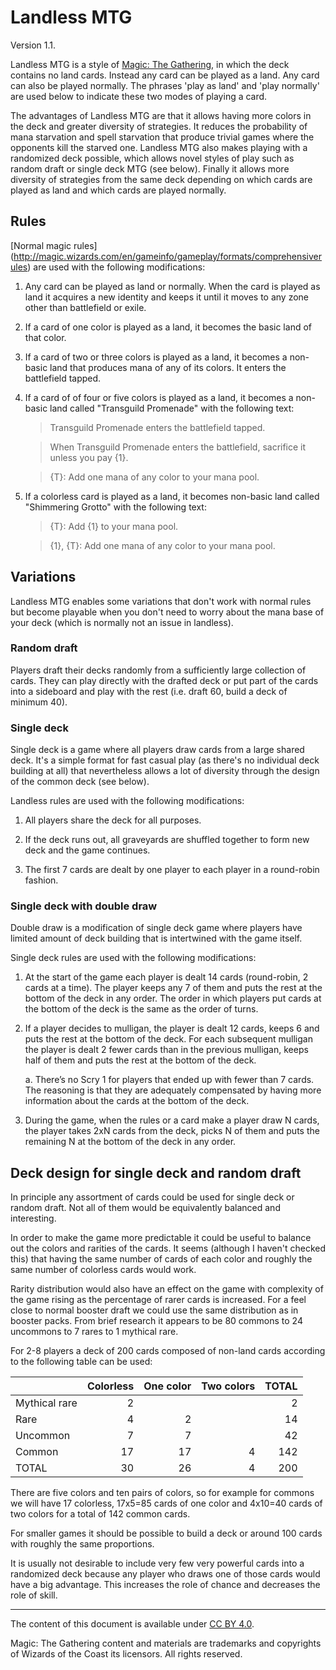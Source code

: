 # Landless MTG
Version 1.1.

Landless MTG is a style of [Magic: The Gathering](http://magic.wizards.com/),
in which the deck contains no land cards.
Instead any card can be played as a land. Any card can also be played normally.
The phrases 'play as land' and 'play normally' are used below to indicate these
two modes of playing a card.

The advantages of Landless MTG are that it allows having more colors in the
deck and greater diversity of strategies.
It reduces the probability of mana starvation and spell starvation that produce
trivial games where the opponents kill the starved one.
Landless MTG also makes playing with a randomized deck possible, which allows
novel styles of play such as random draft or single deck MTG (see below).
Finally it allows more diversity of strategies from the same deck depending on
which cards are played as land and which cards are played normally.

## Rules

[Normal magic rules]
(http://magic.wizards.com/en/gameinfo/gameplay/formats/comprehensiverules)
are used with the following modifications:

1. Any card can be played as land or normally. When the card is played as land
   it acquires a new identity and keeps it until it moves to any zone other
than battlefield or exile.

2. If a card of one color is played as a land, it becomes the basic land of
   that color.

3. If a card of two or three colors is played as a land, it becomes a non-basic
   land that produces mana of any of its colors.  It enters the battlefield
tapped.

4. If a card of of four or five colors is played as a land, it becomes a
   non-basic land called "Transguild Promenade" with the following text:

   > Transguild Promenade enters the battlefield tapped.

   > When Transguild Promenade enters the battlefield, sacrifice it unless you pay {1}.

   > {T}: Add one mana of any color to your mana pool.

5. If a colorless card is played as a land, it becomes non-basic land called
   "Shimmering Grotto" with the following text:

   > {T}: Add {1} to your mana pool.

   > {1}, {T}: Add one mana of any color to your mana pool.

## Variations

Landless MTG enables some variations that don't work with normal rules but
become playable when you don't need to worry about the mana base of your deck
(which is normally not an issue in landless).

### Random draft

Players draft their decks randomly from a sufficiently large collection of cards.
They can play directly with the drafted deck or put part of the cards into a
sideboard and play with the rest (i.e. draft 60, build a deck of minimum 40).

### Single deck

Single deck is a game where all players draw cards from a large shared deck.
It's a simple format for fast casual play
(as there's no individual deck building at all)
that nevertheless allows a lot of diversity through the design
of the common deck (see below).

Landless rules are used with the following modifications:

1. All players share the deck for all purposes.

2. If the deck runs out, all graveyards are shuffled together to form new deck and
   the game continues.

3. The first 7 cards are dealt by one player to each player in a round-robin
   fashion.

### Single deck with double draw

Double draw is a modification of single deck game where players have limited amount
of deck building that is intertwined with the game itself.

Single deck rules are used with the following modifications:

1. At the start of the game each player is dealt 14 cards
   (round-robin, 2 cards at a time).
   The player keeps any 7 of them and
   puts the rest at the bottom of the deck in any order.
   The order in which players put cards at the bottom of the deck is the same
   as the order of turns.

2. If a player decides to mulligan, the player is dealt 12 cards, keeps 6 and
   puts the rest at the bottom of the deck.
   For each subsequent mulligan the player is dealt 2 fewer cards
   than in the previous mulligan, keeps half of them and
   puts the rest at the bottom of the deck.

   a. There’s no Scry 1 for players that ended up with fewer than 7 cards.
      The reasoning is that they are adequately compensated
      by having more information about the cards at the bottom of the deck.

3. During the game, when the rules or a card make a player draw N cards,
   the player takes 2xN cards from the deck,
   picks N of them and puts the remaining N at the bottom of the deck in any order.

## Deck design for single deck and random draft

In principle any assortment of cards could be used for single deck or random draft.
Not all of them would be equivalently balanced and interesting.

In order to make the game more predictable it could be useful to balance out the
colors and rarities of the cards. It seems (although I haven't checked this) that
having the same number of cards of each color and roughly the same number of
colorless cards would work.

Rarity distribution would also have an effect on the game with
complexity of the game rising as the percentage of rarer cards is increased.
For a feel close to normal booster draft we could use
the same distribution as in booster packs.
From brief research it appears to be 80 commons
to 24 uncommons to 7 rares to 1 mythical rare.

For 2-8 players a deck of 200 cards composed of non-land cards
according to the following table can be used:

|               | Colorless | One color | Two colors | TOTAL |
|---------------|----------:|----------:|-----------:|------:|
| Mythical rare |         2 |           |            |    2  |
| Rare          |         4 |        2  |            |   14  |
| Uncommon      |         7 |        7  |            |   42  |
| Common        |        17 |       17  |         4  |  142  |
| TOTAL         |        30 |       26  |         4  |  200  |

There are five colors and ten pairs of colors,
so for example for commons we will have
17 colorless, 17x5=85 cards of one color and 4x10=40 cards of two colors
for a total of 142 common cards.

For smaller games it should be possible to build a deck or around 100 cards
with roughly the same proportions.

It is usually not desirable to include very few very powerful cards into a
randomized deck because any player who draws one of those cards would have a
big advantage. This increases the role of chance and decreases the role of
skill.

----------------------------------------

The content of this document is available under
[CC BY 4.0](https://creativecommons.org/licenses/by/4.0/).

Magic: The Gathering content and materials are trademarks and copyrights
of Wizards of the Coast its licensors. All rights reserved.
